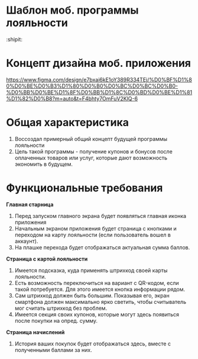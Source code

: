 # Шаблон моб. программы лояльности
:shipit:
# Концепт дизайна моб. приложения
https://www.figma.com/design/e7bxai6kE1oY389R334TEj/%D0%BF%D1%80%D0%BE%D0%B3%D1%80%D0%B0%D0%BC%D0%BC%D0%B0-%D0%BB%D0%BE%D1%8F%D0%BB%D1%8C%D0%BD%D0%BE%D1%81%D1%82%D0%B8?m=auto&t=F4bhty7OmFuV2KlQ-6
# Общая характеристика
1. Воссоздал примерный общий концепт будущей программы лояльности
2. Цель такой программы - получение купонов и бонусов после оплаченных товаров или услуг, которые дают возможность экономить в будущем.
# Функциональные требования

**Главная старница**
1. Перед запуском главного экрана будет появляться главная иконка приложения
2. Начальным экраном приложения будет страница с кнопками и переходом на карту лояльности (если пользователь вошел в аккаунт).
3. На плашке перехода будет отображаться актуальная сумма баллов.

**Страница с картой лояльности**
1. Имеется подсказка, куда применять штрихкод своей карты лояльности.
2. Есть возможность переключиться на вариант с QR-кодом, если такой потребуется. Для этого имеется кнопка информации рядом.
3. Сам штрихкод должен быть большим. Показывая его, экран смартфона должен максимально ярко светить, чтобы считыватель мог считать штрихкод без проблем.
4. Имеется секция своих купонов, которые могут здесь появиться после покупки на опред. сумму.

**Страница начислений**
1. История ваших покупок будет отображаться здесь, вместе с полученными баллами за них.
